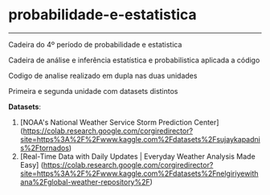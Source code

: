 # probabilidade-e-estatistica
---
Cadeira do 4º período de probabilidade e estatistica

Cadeira de análise e inferência estatística e probabilistica aplicada a código

Codigo de analise realizado em dupla nas duas unidades

Primeira e segunda unidade com datasets distintos

**Datasets**:
1. [NOAA's National Weather Service Storm Prediction Center] (https://colab.research.google.com/corgiredirector?site=https%3A%2F%2Fwww.kaggle.com%2Fdatasets%2Fsujaykapadnis%2Ftornados)
2. [Real-Time Data with Daily Updates | Everyday Weather Analysis Made Easy] (https://colab.research.google.com/corgiredirector?site=https%3A%2F%2Fwww.kaggle.com%2Fdatasets%2Fnelgiriyewithana%2Fglobal-weather-repository%2F)
